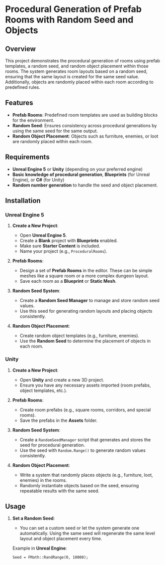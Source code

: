 # Procedural Generation of Prefab Rooms with Random Seed and Objects

## Overview

This project demonstrates the procedural generation of rooms using prefab templates, a random seed, and random object placement within those rooms. The system generates room layouts based on a random seed, ensuring that the same layout is created for the same seed value. Additionally, objects are randomly placed within each room according to predefined rules.

## Features

- **Prefab Rooms**: Predefined room templates are used as building blocks for the environment.
- **Random Seed**: Ensures consistency across procedural generations by using the same seed for the same output.
- **Random Object Placement**: Objects such as furniture, enemies, or loot are randomly placed within each room.

## Requirements

- **Unreal Engine 5** or **Unity** (depending on your preferred engine)
- **Basic knowledge of procedural generation**, **Blueprints** (for Unreal Engine), or **C#** (for Unity)
- **Random number generation** to handle the seed and object placement.

## Installation

### Unreal Engine 5

1. **Create a New Project**:
   - Open **Unreal Engine 5**.
   - Create a **Blank** project with **Blueprints** enabled.
   - Make sure **Starter Content** is included.
   - Name your project (e.g., `ProceduralRooms`).

2. **Prefab Rooms**:
   - Design a set of **Prefab Rooms** in the editor. These can be simple meshes like a square room or a more complex dungeon layout.
   - Save each room as a **Blueprint** or **Static Mesh**.

3. **Random Seed System**:
   - Create a **Random Seed Manager** to manage and store random seed values.
   - Use this seed for generating random layouts and placing objects consistently.

4. **Random Object Placement**:
   - Create random object templates (e.g., furniture, enemies).
   - Use the **Random Seed** to determine the placement of objects in each room.

### Unity

1. **Create a New Project**:
   - Open **Unity** and create a new 3D project.
   - Ensure you have any necessary assets imported (room prefabs, object templates, etc.).

2. **Prefab Rooms**:
   - Create room prefabs (e.g., square rooms, corridors, and special rooms).
   - Save the prefabs in the **Assets** folder.

3. **Random Seed System**:
   - Create a `RandomSeedManager` script that generates and stores the seed for procedural generation.
   - Use the seed with `Random.Range()` to generate random values consistently.

4. **Random Object Placement**:
   - Write a system that randomly places objects (e.g., furniture, loot, enemies) in the rooms.
   - Randomly instantiate objects based on the seed, ensuring repeatable results with the same seed.

## Usage

1. **Set a Random Seed**:
   - You can set a custom seed or let the system generate one automatically. Using the same seed will regenerate the same level layout and object placement every time.
   
   Example in **Unreal Engine**:
   ```blueprint
   Seed = FMath::RandRange(0, 10000);
